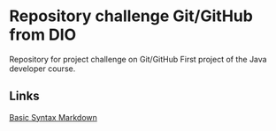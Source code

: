 # Repository challenge Git/GitHub from DIO
Repository for project challenge on Git/GitHub
First project of the Java developer course.

## Links

[Basic Syntax Markdown](https://www.markdownguide.org/basic-syntax/)
